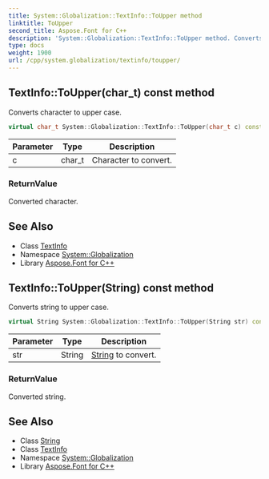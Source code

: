 ```yaml
---
title: System::Globalization::TextInfo::ToUpper method
linktitle: ToUpper
second_title: Aspose.Font for C++
description: 'System::Globalization::TextInfo::ToUpper method. Converts character to upper case in C++.'
type: docs
weight: 1900
url: /cpp/system.globalization/textinfo/toupper/
---
```

## TextInfo::ToUpper(char_t) const method


Converts character to upper case.

```cpp
virtual char_t System::Globalization::TextInfo::ToUpper(char_t c) const
```


| Parameter | Type | Description |
| --- | --- | --- |
| c | char_t | Character to convert. |

### ReturnValue

Converted character.

## See Also

* Class [TextInfo](../)
* Namespace [System::Globalization](../../)
* Library [Aspose.Font for C++](../../../)
## TextInfo::ToUpper(String) const method


Converts string to upper case.

```cpp
virtual String System::Globalization::TextInfo::ToUpper(String str) const
```


| Parameter | Type | Description |
| --- | --- | --- |
| str | String | [String](../../../system/string/) to convert. |

### ReturnValue

Converted string.

## See Also

* Class [String](../../../system/string/)
* Class [TextInfo](../)
* Namespace [System::Globalization](../../)
* Library [Aspose.Font for C++](../../../)
